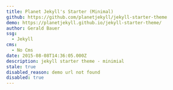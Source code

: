 ```yaml
---
title: Planet Jekyll's Starter (Minimal)
github: https://github.com/planetjekyll/jekyll-starter-theme
demo: https://planetjekyll.github.io/jekyll-starter-theme/
author: Gerald Bauer
ssg:
  - Jekyll
cms:
  - No Cms
date: 2015-08-08T14:36:05.000Z
description: jekyll starter theme - minimial
stale: true
disabled_reason: demo url not found
disabled: true
---
```

